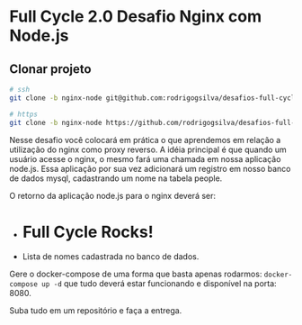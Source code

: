 # Full Cycle 2.0 Desafio Nginx com Node.js

## Clonar projeto

```bash
# ssh
git clone -b nginx-node git@github.com:rodrigogsilva/desafios-full-cycle.git

# https
git clone -b nginx-node https://github.com/rodrigogsilva/desafios-full-cycle.git
```

Nesse desafio você colocará em prática o que aprendemos em relação a utilização do nginx como proxy reverso. A idéia principal é que quando um usuário acesse o nginx, o mesmo fará uma chamada em nossa aplicação node.js. Essa aplicação por sua vez adicionará um registro em nosso banco de dados mysql, cadastrando um nome na tabela people.

O retorno da aplicação node.js para o nginx deverá ser:

- <h1>Full Cycle Rocks!</h1>

- Lista de nomes cadastrada no banco de dados.

Gere o docker-compose de uma forma que basta apenas rodarmos: `docker-compose up -d` que tudo deverá estar funcionando e disponível na porta: 8080.

Suba tudo em um repositório e faça a entrega.
